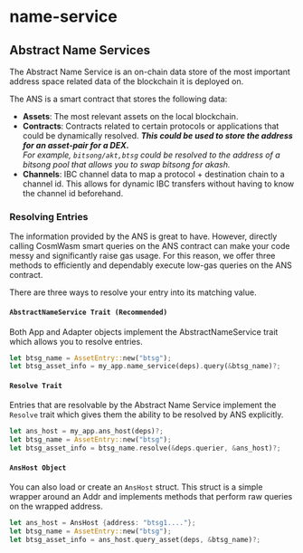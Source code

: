 # name-service

## Abstract Name Services

The Abstract Name Service is an on-chain data store of the most important address space related data of the blockchain it is deployed on.

The ANS is a smart contract that stores the following data:

* **Assets**: The most relevant assets on the local blockchain.
* **Contracts**: Contracts related to certain protocols or applications that could be dynamically resolved. _**This could be used to store the address for an asset-pair for a DEX.**_ \
  _For example, `bitsong/akt,btsg` could be resolved to the address of a bitsong pool that allows you to swap bitsong for akash._
* **Channels**: IBC channel data to map a protocol + destination chain to a channel id. This allows for dynamic IBC transfers without having to know the channel id beforehand.

### Resolving Entries

The information provided by the ANS is great to have. However, directly calling CosmWasm smart queries on the ANS contract can make your code messy and significantly raise gas usage. For this reason, we offer three methods to efficiently and dependably execute low-gas queries on the ANS contract.

There are three ways to resolve your entry into its matching value.

#### `AbstractNameService Trait (Recommended)`

Both App and Adapter objects implement the AbstractNameService trait which allows you to resolve entries.

```rs
let btsg_name = AssetEntry::new("btsg");
let btsg_asset_info = my_app.name_service(deps).query(&btsg_name)?;
```

#### `Resolve Trait`

Entries that are resolvable by the Abstract Name Service implement the `Resolve` trait which gives them the ability to be resolved by ANS explicitly.

```rs
let ans_host = my_app.ans_host(deps)?;
let btsg_name = AssetEntry::new("btsg");
let btsg_asset_info = btsg_name.resolve(&deps.querier, &ans_host)?;
```

#### `AnsHost Object`

You can also load or create an `AnsHost` struct. This struct is a simple wrapper around an Addr and implements methods that perform raw queries on the wrapped address.

```rs
let ans_host = AnsHost {address: "btsg1...."};
let btsg_name = AssetEntry::new("btsg");
let btsg_asset_info = ans_host.query_asset(deps, &btsg_name)?;
```
